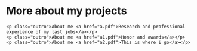 <html>
 <head>
     <h1>More about my projects</h1>
 
	<p class="outro">About me <a href="a.pdf">Research and professional experience of my last jobs</a></p>
	<p class="outro">About me <a href="a1.pdf">Honor and awards</a></p>
	<p class="outro">About me <a href="a2.pdf">This is where i go</a></p>
	
 </head>
</html>

